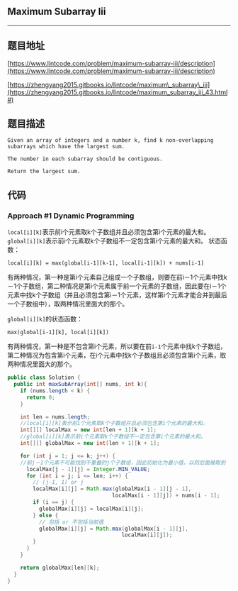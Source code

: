 ## Maximum Subarray Iii

----
## 题目地址

[https://www.lintcode.com/problem/maximum-subarray-iii/description](https://www.lintcode.com/problem/maximum-subarray-iii/description)

[https://zhengyang2015.gitbooks.io/lintcode/maximum\_subarray\_iii](https://zhengyang2015.gitbooks.io/lintcode/maximum_subarray_iii_43.html#)

## 题目描述

```text
Given an array of integers and a number k, find k non-overlapping subarrays which have the largest sum.

The number in each subarray should be contiguous.

Return the largest sum.
```

## 代码

### Approach #1 Dynamic Programming

`local[i][k]`表示前i个元素取k个子数组并且必须包含第i个元素的最大和。
`global[i][k]`表示前i个元素取k个子数组不一定包含第i个元素的最大和。
状态函数：

```
local[i][k] = max(global[i-1][k-1], local[i-1][k]) + nums[i-1]
```

有两种情况，第一种是第i个元素自己组成一个子数组，则要在前i－1个元素中找k－1个子数组，第二种情况是第i个元素属于前一个元素的子数组，因此要在i－1个元素中找k个子数组（并且必须包含第i－1个元素，这样第i个元素才能合并到最后一个子数组中），取两种情况里面大的那个。

`global[i][k]`的状态函数：

```
max(global[i-1][k], local[i][k])
```

有两种情况，第一种是不包含第i个元素，所以要在前`i-1`个元素中找k个子数组，第二种情况为包含第i个元素，在i个元素中找k个子数组且必须包含第i个元素，取两种情况里面大的那个。

```java
public class Solution {
  public int maxSubArray(int[] nums, int k){
    if (nums.length < k) {
      return 0;
    }

    int len = nums.length;
    //local[i][k]表示前i个元素取k个子数组并且必须包含第i个元素的最大和。
    int[][] localMax = new int[len + 1][k + 1];
    //global[i][k]表示前i个元素取k个子数组不一定包含第i个元素的最大和。
    int[][] globalMax = new int[len + 1][k + 1];

    for (int j = 1; j <= k; j++) {
    //前j－1个元素不可能找到不重叠的j个子数组，因此初始化为最小值，以防后面被取到
      localMax[j - 1][j] = Integer.MIN_VALUE;
      for (int i = j; i <= len; i++) {
        // (j-1, 1) or j
        localMax[i][j] = Math.max(globalMax[i - 1][j - 1], 
                                 localMax[i - 1][j]) + nums[i - 1];
        if (i == j) {
          globalMax[i][j] = localMax[i][j];
        } else {
          // 包括 or 不包括当前值
          globalMax[i][j] = Math.max(globalMax[i - 1][j], 
                                    localMax[i][j]);
        }
      }
    }

    return globalMax[len][k];
  }
}
```

